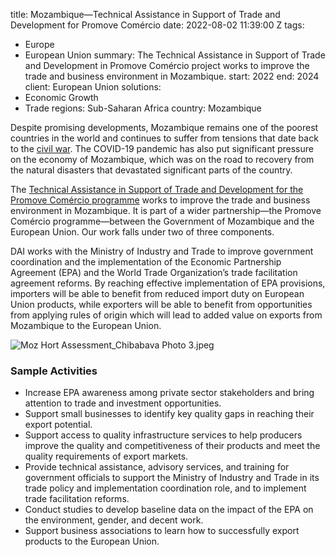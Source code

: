 
title: Mozambique—Technical Assistance in Support of Trade and Development for Promove
  Comércio
date: 2022-08-02 11:39:00 Z
tags:
- Europe
- European Union
summary: The Technical Assistance in Support of Trade and Development in Promove Comércio
  project works to improve the trade and business environment in Mozambique.
start: 2022
end: 2024
client: European Union
solutions:
- Economic Growth
- Trade
regions: Sub-Saharan Africa
country: Mozambique


Despite promising developments, Mozambique remains one of the poorest countries in the world and continues to suffer from tensions that date back to the [civil war](https://en.wikipedia.org/wiki/Mozambican_Civil_War). The COVID-19 pandemic has also put significant pressure on the economy of Mozambique, which was on the road to recovery from the natural disasters that devastated significant parts of the country.

The [Technical Assistance in Support of Trade and Development for the Promove Comércio programme](https://promovecomercio.org/) works to improve the trade and business environment in Mozambique. It is part of a wider partnership—the Promove Comércio programme—between the Government of Mozambique and the European Union. Our work falls under two of three components.

DAI works with the Ministry of Industry and Trade to improve government coordination and the implementation of the Economic Partnership Agreement (EPA) and the World Trade Organization’s trade facilitation agreement reforms. By reaching effective implementation of EPA provisions, importers will be able to benefit from reduced import duty on European Union products, while exporters will be able to benefit from opportunities from applying rules of origin which will lead to added value on exports from Mozambique to the European Union.

![Moz Hort Assessment_Chibabava Photo 3.jpeg](/uploads/Moz%20Hort%20Assessment_Chibabava%20Photo%203.jpeg)

### Sample Activities

* Increase EPA awareness among private sector stakeholders and bring attention to trade and investment opportunities.
* Support small businesses to identify key quality gaps in reaching their export potential.
* Support access to quality infrastructure services to help producers improve the quality and competitiveness of their products and meet the quality requirements of export markets.
* Provide technical assistance, advisory services, and training for government officials to support the Ministry of Industry and Trade in its trade policy and implementation coordination role, and to implement trade facilitation reforms.
* Conduct studies to develop baseline data on the impact of the EPA on the environment, gender, and decent work.
* Support business associations to learn how to successfully export products to the European Union.
